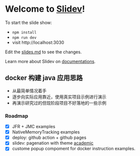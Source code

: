 # Welcome to [Slidev](https://github.com/slidevjs/slidev)!

To start the slide show:

- `npm install`
- `npm run dev`
- visit http://localhost:3030

Edit the [slides.md](./slides.md) to see the changes.

Learn more about Slidev on [documentations](https://sli.dev/).

## docker 构建 java 应用思路

- 从最简单情况着手
- 逐步向实际应用靠近，使用真实项目示例进行演示
- 再演示研究过的但现阶段项目不好落地的一些示例

### Roadmap

- [x] JFR + JMC examples
- [x] NativeMemoryTracking examples
- [x] deploy: github action + github pages
- [x] slidev: pagenation with theme [academic](https://github.com/alexanderdavide/slidev-theme-academic)
- [x] custome popup compoment for docker instruction examples.
